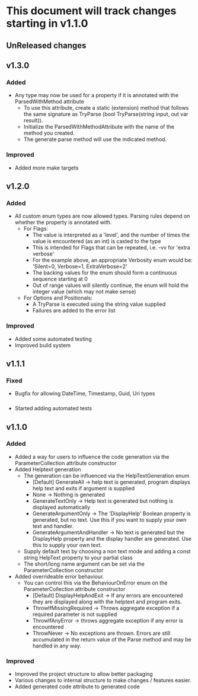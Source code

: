 # This document will track changes starting in v1.1.0

## UnReleased changes

## v1.3.0
### Added
- Any type may now be used for a property if it is annotated with the ParsedWithMethod attribute
  - To use this attribute, create a static (extension) method that follows the same signature as TryParse (bool TryParse(string input, out var result)).
  - Initialize the ParsedWithMethodAttribute with the name of the method you created.
  - The generate parse method will use the indicated method.
### Improved
- Added more make targets

## v1.2.0
### Added
- All custom enum types are now allowed types. Parsing rules depend on whether the property is annotated with.
  - For Flags:
    - The value is interpreted as a 'level', and the number of times the value is encountered (as an int) is casted to the type
    - This is intended for Flags that can be repeated, i.e. -vv for 'extra verbose'
    - For the example above, an appropriate Verbosity enum would be: 'Silent=0, Verbose=1, ExtraVerbose=2'
    - The backing values for the enum should form a continuous sequence starting at 0
    - Out of range values will silently continue, the enum will hold the integer value (which may not make sense)
  - For Options and Positionals:
    - A TryParse is executed using the string value supplied
    - Failures are added to the error list
### Improved
- Added some automated testing
- Improved build system

## v1.1.1
### Fixed
- Bugfix for allowing DateTime, Timestamp, Guid, Uri types
###
- Started adding automated tests

## v1.1.0
### Added
- Added a way for users to influence the code generation via the ParameterCollection attribute constructor
- Added Helptext generation
  - The generation can be influenced via the HelpTextGeneration enum
    - [Default] GenerateAll -> help text is generated, program displays help text and exits if argument is supplied
    - None -> Nothing is generated
    - GenerateTextOnly -> Help text is generated but nothing is displayed automatically
    - GenerateArgumentOnly -> The 'DisplayHelp' Boolean property is generated, but no text. Use this if you want to supply your own text and handler.
    - GenerateArgumentAndHandler -> No text is generated but the DisplayHelp property and the display handler are generated. Use this to supply your own text.
  - Supply default text by choosing a non text mode and adding a const string HelpText property to your partial class
  - The short/long name argument can be set via the ParameterCollection constructor
- Added overrideable error behaviour.
  - You can control this via the BehaviourOnError enum on the ParameterCollection attribute constructor
    - [Default] DisplayHelpAndExit -> If any errors are encountered they are displayed along with the helptext and program exits.
    - ThrowIfMissingRequired -> Throws aggregate exception if a required parameter is not supplied
    - ThrowIfAnyError -> throws aggregate exception if any error is encountered
    - ThrowNever -> No exceptions are thrown. Errors are still accumulated in the return value of the Parse method and may be handled in any way.
### Improved
- Improved the project structure to allow better packaging
- Various changes to internal structure to make changes / features easier.
- Added generated code attribute to generated code
